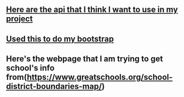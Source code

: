 ## [Here are the api that I think I want to use in my project](https://www.greatschools.org/api/docs/technical-overview/)

## [Used this to do my bootstrap](https://grokonez.com/node-js/how-to-build-nodejs-express-bootstrap-views)

## Here's the webpage that I am trying to get school's info from(https://www.greatschools.org/school-district-boundaries-map/)
